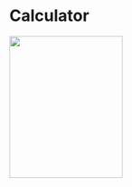 # Calculator 

<img src="https://github.com/Shchuda/Calculator/assets/137898720/2984faf7-61a3-4b6a-af36-653e8051f6c2" width="200" height="250" />

